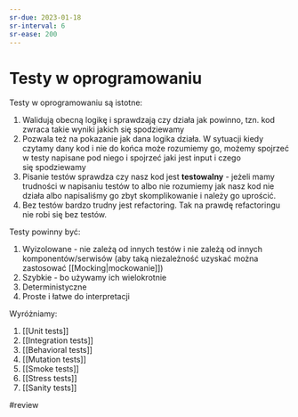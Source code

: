 ```yaml
---
sr-due: 2023-01-18
sr-interval: 6
sr-ease: 200
---
```


# Testy w oprogramowaniu

Testy w oprogramowaniu są istotne:

1. Walidują obecną logikę i sprawdzają czy działa jak powinno, tzn. kod zwraca takie wyniki jakich się spodziewamy
2. Pozwala też na pokazanie jak dana logika działa. W sytuacji kiedy czytamy dany kod i nie do końca może rozumiemy go, możemy spojrzeć w testy napisane pod niego i spojrzeć jaki jest input i czego się spodziewamy
3. Pisanie testów sprawdza czy nasz kod jest **testowalny** - jeżeli mamy trudności w napisaniu testów to albo nie rozumiemy jak nasz kod nie działa albo napisaliśmy go zbyt skomplikowanie i należy go uprościć. 
4. Bez testów bardzo trudny jest refactoring. Tak na prawdę refactoringu nie robi się bez testów.

Testy powinny być:

1. Wyizolowane - nie zależą od innych testów i nie zależą od innych komponentów/serwisów (aby taką niezależność uzyskać można zastosować [[Mocking|mockowanie]])
2. Szybkie - bo używamy ich wielokrotnie
3. Deterministyczne
4. Proste i łatwe do interpretacji

Wyróżniamy:
1. [[Unit tests]]
2. [[Integration tests]]
3. [[Behavioral tests]]
4. [[Mutation tests]] 
5. [[Smoke tests]]
6. [[Stress tests]] 
7. [[Sanity tests]]

#review